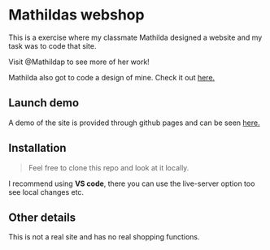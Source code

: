 # Mathildas webshop

This is a exercise where my classmate Mathilda designed a website and my task was to code that site.

Visit @Mathildap to see more of her work!

Mathilda also got to code a design of mine. Check it out [here.](https://mathildap.github.io/GEBLOD/)

## Launch demo

A demo of the site is provided through github pages and can be seen [here.]()

## Installation

> Feel free to clone this repo and look at it locally.

I recommend using **VS code**, there you can use the live-server option too see local changes etc.

## Other details

This is not a real site and has no real shopping functions.
